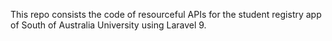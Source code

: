 This repo consists the code of resourceful APIs for the student registry app of South of Australia University using Laravel 9.
